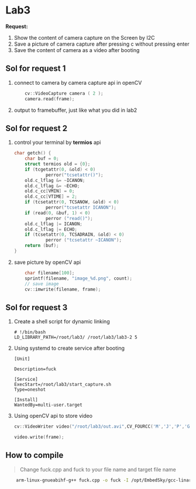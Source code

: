 # Lab3

**Request:**

1. Show the content of camera capture on the Screen by I2C
2. Save a picture of camera capture after pressing c without pressing enter
3. Save the content of camera as a video after booting

## Sol for request 1

1. connect to camera by camera capture api in openCV

    ``` CPP
        cv::VideoCapture camera ( 2 );
        camera.read(frame);
    ```

2. output to framebuffer, just like what you did in lab2

## Sol for request 2

1. control your terminal by **termios** api

    ``` CPP
    char getch() {
        char buf = 0;
        struct termios old = {0};
        if (tcgetattr(0, &old) < 0)
                perror("tcsetattr()");
        old.c_lflag &= ~ICANON;
        old.c_lflag &= ~ECHO;
        old.c_cc[VMIN] = 0;
        old.c_cc[VTIME] = 2;
        if (tcsetattr(0, TCSANOW, &old) < 0)
                perror("tcsetattr ICANON");
        if (read(0, &buf, 1) < 0)
                perror ("read()");
        old.c_lflag |= ICANON;
        old.c_lflag |= ECHO;
        if (tcsetattr(0, TCSADRAIN, &old) < 0)
                perror ("tcsetattr ~ICANON");
        return (buf);
    }
    ```

2. save picture by openCV api

    ``` CPP
        char filename[100];
        sprintf(filename, "image_%d.png", count);
        // save image
        cv::imwrite(filename, frame);

    ```

## Sol for request 3

1. Create a shell script for dynamic linking

    ```shell
    # !/bin/bash
    LD_LIBRARY_PATH=/root/lab3/ /root/lab3/lab3-2 5
    ```

2. Using systemd to create service after booting

    ``` systemd
    [Unit]

    Description=fuck

    [Service]
    ExecStart=/root/lab3/start_capture.sh
    Type=oneshot

    [Install]
    WantedBy=multi-user.target

    ```

3. Using openCV api to store video

    ``` CPP
    cv::VideoWriter video("/root/lab3/out.avi",CV_FOURCC('M','J','P','G'),10,size);

    video.write(frame);

    ```


## How to compile

> Change fuck.cpp and fuck to your file name and target file name

``` bash
    arm-linux-gnueabihf-g++ fuck.cpp -o fuck -I /opt/EmbedSky/gcc-linaro-5.3-2016.02-x86_64_arm-linux-gnueabihf/include/ -I /usr/local/arm-opencv/install/include/ -L /usr/local/arm-opencv/install/lib/ -Wl,-rpath-link=/opt/EmbedSky/gcc-linaro-5.3-2016.02-x86_64_arm-linux-gnueabihf/arm-linux-gnueabihf/libc/lib/ -Wl,-rpath-link=/opt/EmbedSky/gcc-linaro-5.3-2016.02-x86_64_arm-linux-gnueabihf/qt5.5/rootfs_imx6q_V3_qt5.5_env/lib/ -Wl,-rpath-link=/opt/EmbedSky/gcc-linaro-5.3-2016.02-x86_64_arm-linux-gnueabihf/qt5.5/rootfs_imx6q_V3_qt5.5_env/qt5.5_env/lib/ -Wl,-rpath-link=/opt/EmbedSky/gcc-linaro-5.3-2016.02-x86_64_arm-linux-gnueabihf/qt5.5/rootfs_imx6q_V3_qt5.5_env/usr/lib/ -lpthread -lopencv_world
```
